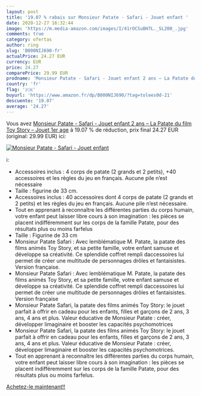 ```yaml
---
layout: post
title: '19.07 % rabais sur Monsieur Patate - Safari - Jouet enfant '
date: 2020-12-27 16:32:44
image: 'https://m.media-amazon.com/images/I/41rOCSuBH7L._SL200_.jpg'
comments: true
category: ofertas
author: ring
slug: 'B000NIJ690-fr'
actualPrice: 24.27 EUR
currency: EUR
price: 24.27
comparePrice: 29.99 EUR
prodname: 'Monsieur Patate - Safari - Jouet enfant 2 ans – La Patate du film Toy Story – Jouet 1er age'
country: 'fr'
flag: '🇫🇷'
buyurl: 'https://www.amazon.fr/dp/B000NIJ690/?tag=tolees0d-21'
descuento: '19.07'
average: '24.27'
---
```


Vous avez [Monsieur Patate - Safari - Jouet enfant 2 ans – La Patate du film Toy Story – Jouet 1er age](https://www.amazon.fr/dp/B000NIJ690/?tag=tolees0d-21)  à  19.07 % de réduction, prix final  24.27 EUR (original: 29.99 EUR) ici:

[![Monsieur Patate - Safari - Jouet enfant ](https://m.media-amazon.com/images/I/41rOCSuBH7L._SL200_.jpg)](https://www.amazon.fr/dp/B000NIJ690/?tag=tolees0d-21)

ℹ️:

- Accessoires inclus : 4 corps de patate (2 grands et 2 petits), +40 accessoires et les règles du jeu en français. Aucune pile n’est nécessaire
- Taille : figurine de 33 cm.
- Accessoires inclus : 40 accessoires dont 4 corps de patate (2 grands et 2 petits) et les règles du jeu en français. Aucune pile n’est nécessaire.
- Tout en apprenant à reconnaître les différentes parties du corps humain, votre enfant peut laisser libre cours à son imagination : les pièces se placent indifféremment sur les corps de la famille Patate, pour des résultats plus ou moins farfelus
- Taille : Figurine de 33 cm
- Monsieur Patate Safari : Avec lemblématique M. Patate, la patate des films animés Toy Story, et sa petite famille, votre enfant samuse et développe sa créativité. Ce splendide coffret rempli daccessoires lui permet de créer une multitude de personnages drôles et fantaisistes. Version française.
- Monsieur Patate Safari : Avec lemblématique M. Patate, la patate des films animés Toy Story, et sa petite famille, votre enfant samuse et développe sa créativité. Ce splendide coffret rempli daccessoires lui permet de créer une multitude de personnages drôles et fantaisistes. Version française
- Monsieur Patate Safari, la patate des films animés Toy Story: le jouet parfait à offrir en cadeau pour les enfants, filles et garçons de 2 ans, 3 ans, 4 ans et plus. Valeur éducative de Monsieur Patate : créer, développer limaginaire et booster les capacités psychomotrices
- Monsieur Patate Safari, la patate des films animés Toy Story: le jouet parfait à offrir en cadeau pour les enfants, filles et garçons de 2 ans, 3 ans, 4 ans et plus. Valeur éducative de Monsieur Patate : créer, développer limaginaire et booster les capacités psychomotrices.
- Tout en apprenant à reconnaître les différentes parties du corps humain, votre enfant peut laisser libre cours à son imagination : les pièces se placent indifféremment sur les corps de la famille Patate, pour des résultats plus ou moins farfelus.

[Achetez-le maintenant!!](https://www.amazon.fr/dp/B000NIJ690/?tag=tolees0d-21)

